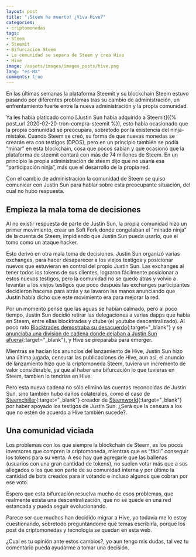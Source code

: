 ```yaml
---
layout: post
title: "¡Steem ha muerto! ¿Viva Hive?"
categories:
- criptomonedas
tags: 
- Steem
- Steemit
- Bifurcacion Steem
- La comunidad se separa de Steem y crea Hive
- Hive
image: /assets/images/images_posts/hive.png
lang: "es-MX"
comments: true
---
```


En las últimas semanas la plataforma Steemit y su blockchain Steem estuvo pasando por diferentes problemas tras su cambio de administración, un enfrentamiento fuerte entre la nueva administración y la propia comunidad.

Ya les habia platicado como [Justin Sun había adquirido a Steemit]({% post_url 2020-02-20-tron-compra-steemit %}), esto había ocasionado que la propia comunidad se preocupara, sobretodo por la existencia del ninja-mistake. Cuando Steem se creó, su forma de que nuevas monedas se crearán era con testigos (DPOS), pero en un principio también se podía “minar” en esta blockchain, cosa que pocos sabían y que ocasionó que la plataforma de steemit contará con más de 74 millones de Steem. En un principio la propia administración de steem dijo que no usaría esa “participación ninja”, más que el desarrollo de la propia red.

Con el cambio de administración la comunidad de Steem se quiso comunicar con Justin Sun para hablar sobre esta preocupante situación, del cual no hubo respuesta.

## Empieza la mala toma de decisiones

Al no existir respuesta de parte de Justin Sun, la propia comunidad hizo un primer movimiento, crear un Soft Fork donde congelaban el “minado ninja” de la cuenta de Steem, impidiendo que Justin Sun pueda usarlo, que el tomo como un ataque hacker.

Esto derivó en otra mala toma de decisiones. Justin Sun organizó varias exchanges, para hacer desaparecer a los viejos testigos y posicionar nuevos que estuvieran en control del propio Justin Sun. Las exchanges al tener todos los tokens de sus clientes, lograron fácilmente posicionar a estos nuevos testigos, pero la comunidad no se quedo atras y volvio a levantar a los viejos testigos que poco después las exchanges participantes decidieron hacerse para atrás y se lavaron las manos anunciando que Justin había dicho que este movimiento era para mejorar la red.

Por un momento pensé que las aguas se habían calmado, pero al poco tiempo, Justin Sun decidió retirar las delegaciones a varias dapps que había en Steem, entre ellas blocktrades y dtube (el youtube descentralizado). Al poco rato [Blocktrades demostraba su desacuerdo](https://steempeak.com/steem/@blocktrades/why-i-won-t-be-compromising-with-justin-sun){:target="_blank"} y se [anunciaba una división de cadena donde dejaban a Justin Sun afuera](https://steempeak.com/communityfork/@hiveio/announcing-the-launch-of-hive-blockchain){:target="_blank"}, y Hive se preparaba para emerger.

Mientras se hacían los anuncios del lanzamiento de Hive, Justin Sun hizo una última jugada, censurar las publicaciones de Hive, aun así, el anuncio de lanzamiento hizo que la criptomoneda Steem, tuviera un incremento de valor considerable, ya que al haber una bifurcación lo que tuvieras en Steem, tambien lo tendrias en Hive.

Pero esta nueva cadena no sólo eliminó las cuentas reconocidas de Justin Sun, sino también hubo daños colaterales, como el caso de [Steemchiller](https://steempeak.com/@steemchiller){:target="_blank"} creador de [Steemworld](https://steemworld.org){:target="_blank"} por haber apoyado los testigos de Justin Sun. ¿Será que la censura a los que no estén de acuerdo a Hive también sucede?.

## Una comunidad viciada

Los problemas con los que siempre la blockchain de Steem, es los pocos inversores que compren la criptomoneda, mientras que es “fácil” conseguir los tokens para su venta. A eso hay que agregarle que las ballenas (usuarios con una gran cantidad de tokens), no suelen votar más que a sus allegados o los que son parte de su comunidad interna y por último la cantidad de bots creados para ir votando e incluso algunos que cobran por ese voto.

Espero que esta bifurcación resuelva mucho de esos problemas, que realmente exista una descentralización, que no se quede en una red estancada y pueda seguir evolucionando.

Parece ser que muchos han decidido migrar a Hive, yo todavía me lo estoy cuestionando, sobretodo preguntándome qué temas escribiría, porque los post de criptomonedas y tecnología se quedan en esta web.

¿Cual es tu opinión ante estos cambios?, yo aun tengo mis dudas, tal vez tu comentario pueda ayudarme a tomar una decisión.
